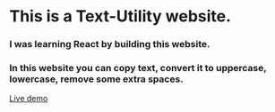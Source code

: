 # This is a Text-Utility website.

### I was learning React by building this website.

### In this website you can copy text, convert it to uppercase, lowercase, remove some extra spaces.

[Live demo](https://curious-semolina-e2fce2.netlify.app/)
